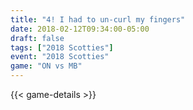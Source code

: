 ```yaml
---
title: "4! I had to un-curl my fingers"
date: 2018-02-12T09:34:00-05:00
draft: false
tags: ["2018 Scotties"]
event: "2018 Scotties"
game: "ON vs MB"
---
```

{{< game-details >}}
<!--more--> 